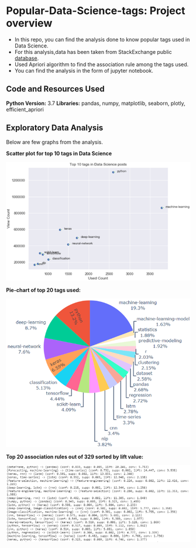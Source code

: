 # Popular-Data-Science-tags: Project overview

- In this repo, you can find the analysis done to know popular tags used in Data Science. 
- For this analysis,data has been taken from StackExchange public [database](https://data.stackexchange.com/datascience/query/new).
- Used Apriori algorithm to find the association rule among the tags used. 
- You can find the analysis in the form of jupyter notebook.



## Code and Resources Used
**Python Version:** 3.7
**Libraries:** pandas, numpy, matplotlib, seaborn, plotly, efficient_apriori


## Exploratory Data Analysis
Below are few graphs from the analysis.

**Scatter plot for top 10 tags in Data Science**

![alt text](https://github.com/Mattobad/Data-Analysis/blob/master/Popular-Data-Science-Tags/imgs/scatter_tags.PNG "Top 10 tags used vs viewed")
<br/>

**Pie-chart of top 20 tags used:**

![alt text](https://github.com/Mattobad/Data-Analysis/blob/master/Popular-Data-Science-Tags/imgs/pie_tags.PNG "Percentage of top 20 Data Science tags")
<br/>

**Top 20 association rules out of 329 sorted by lift value:**

![alt text](https://github.com/Mattobad/Data-Analysis/blob/master/Popular-Data-Science-Tags/imgs/association_rules.PNG "Top 20 rules out of 329 sorted by lift")
